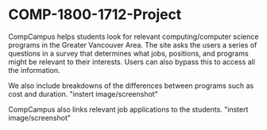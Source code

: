 # COMP-1800-1712-Project
CompCampus  helps students look for relevant computing/computer science programs in the Greater Vancouver Area. The site asks the users a series of questions in a survey that determines what jobs, positions, and programs might be relevant to their interests. Users can also bypass this to access all the information.

We also include breakdowns of the differences between programs such as cost and duration.
"instert image/screenshot"

CompCampus also links relevant job applications to the students.
"instert image/screenshot"
